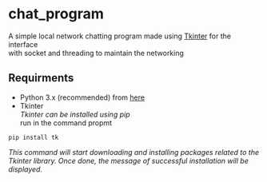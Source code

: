 # chat_program
A simple local network chatting program made using [Tkinter](https://wiki.python.org/moin/TkInter) for the interface  
with socket and threading to maintain the networking

## Requirments
- Python 3.x (recommended) from [here](http://www.pygame.org/download.shtml)
- Tkinter  
_Tkinter can be installed using pip_  
run in the command propmt
```
pip install tk
```
_This command will start downloading and installing packages related to the Tkinter library. Once done, the message of successful installation will be displayed._
